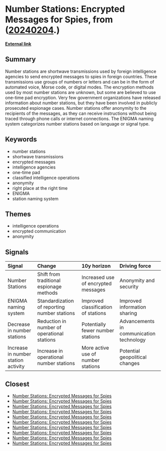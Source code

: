 # __Number Stations: Encrypted Messages for Spies__, from ([20240204](https://kghosh.substack.com/p/20240204).)

__[External link](https://priyom.org/number-stations)__



## Summary

Number stations are shortwave transmissions used by foreign intelligence agencies to send encrypted messages to spies in foreign countries. These transmissions use groups of numbers or letters and can be in the form of automated voice, Morse code, or digital modes. The encryption methods used by most number stations are unknown, but some are believed to use one-time pad encryption. Very few government organizations have released information about number stations, but they have been involved in publicly prosecuted espionage cases. Number stations offer anonymity to the recipients of the messages, as they can receive instructions without being traced through phone calls or internet connections. The ENIGMA naming system categorizes number stations based on language or signal type.

## Keywords

* number stations
* shortwave transmissions
* encrypted messages
* intelligence agencies
* one-time pad
* classified intelligence operations
* anonymity
* right place at the right time
* ENIGMA
* station naming system

## Themes

* intelligence operations
* encrypted communication
* anonymity

## Signals

| Signal                              | Change                                       | 10y horizon                         | Driving force                            |
|:------------------------------------|:---------------------------------------------|:------------------------------------|:-----------------------------------------|
| Number Stations                     | Shift from traditional espionage methods     | Increased use of encrypted messages | Anonymity and security                   |
| ENIGMA naming system                | Standardization of reporting number stations | Improved classification of stations | Improved information sharing             |
| Decrease in number stations         | Reduction in number of operational stations  | Potentially fewer number stations   | Advancements in communication technology |
| Increase in number station activity | Increase in operational number stations      | More active use of number stations  | Potential geopolitical changes           |

## Closest

* [Number Stations: Encrypted Messages for Spies](239e00fef0fbf22270111bc98119c70b)
* [Number Stations: Encrypted Messages for Spies](239e00fef0fbf22270111bc98119c70b)
* [Number Stations: Encrypted Messages for Spies](239e00fef0fbf22270111bc98119c70b)
* [Number Stations: Encrypted Messages for Spies](239e00fef0fbf22270111bc98119c70b)
* [Number Stations: Encrypted Messages for Spies](239e00fef0fbf22270111bc98119c70b)
* [Number Stations: Encrypted Messages for Spies](239e00fef0fbf22270111bc98119c70b)
* [Number Stations: Encrypted Messages for Spies](239e00fef0fbf22270111bc98119c70b)
* [Number Stations: Encrypted Messages for Spies](239e00fef0fbf22270111bc98119c70b)
* [Number Stations: Encrypted Messages for Spies](239e00fef0fbf22270111bc98119c70b)
* [Number Stations: Encrypted Messages for Spies](239e00fef0fbf22270111bc98119c70b)